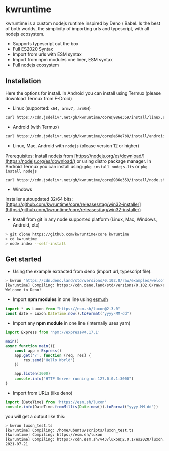 # kwruntime

kwruntime is a custom nodejs runtime inspired by Deno / Babel. Is the best of both worlds, the simplicity of importing urls and typescript, with all nodejs ecosystem. 

- Supports typescript out the box
- Full ES2020 Syntax
- Import from urls with ESM syntax
- Import from npm modules one liner, ESM syntax
- Full nodejs ecosystem 


## Installation

Here the options for install. In Android you can install using Termux  (please download Termux from F-Droid)



* Linux (supported: ```x64, armv7, arm64```)

```bash
curl https://cdn.jsdelivr.net/gh/kwruntime/core@986e359/install/linux.sh | bash
``` 

* Android (with Termux)

```bash 
curl https://cdn.jsdelivr.net/gh/kwruntime/core@a60e7b8/install/android.sh | bash
```

* Linux, Mac, Android with ```nodejs``` (please version 12 or higher)

Prerequisites:  Install nodejs from [https://nodejs.org/es/download/](https://nodejs.org/es/download/) or using distro package manager.
In Android Termux you can install using: ```pkg install nodejs-lts``` or ```pkg install nodejs```

```bash
curl https://cdn.jsdelivr.net/gh/kwruntime/core@986e359/install/node.sh | bash
``` 

* Windows 

Installer autoupdated 32/64 bits: [https://github.com/kwruntime/core/releases/tag/win32-installer](https://github.com/kwruntime/core/releases/tag/win32-installer)

* Install from git in any node supported platform (Linux, Mac, Windows, Android, etc)

```bash 
> git clone https://github.com/kwruntime/core kwruntime
> cd kwruntime
> node index --self-install
```

## Get started

- Using the example extracted from deno (import url, typescript file).

```bash 
> kwrun "https://cdn.deno.land/std/versions/0.102.0/raw/examples/welcome.ts"
[kwruntime] Compiling: https://cdn.deno.land/std/versions/0.102.0/raw/examples/welcome.ts
Welcome to Deno!
``` 

- Import **npm modules** in one line using [esm.sh](https://esm.sh)

```typescript
import * as Luxon from "https://esm.sh/luxon@2.3.0"
const date = Luxon.DateTime.now().toFormat("yyyy-MM-dd")
``` 



- Import any **npm module** in one line (internally uses yarn)

```typescript
import Express from 'npm://express@4.17.1'

main()
async function main(){
    const app = Express() 
    app.get('/', function (req, res) {
        res.send('Hello World')
    })

    app.listen(3000)
    console.info("HTTP Server running on 127.0.0.1:3000")
}
```


- Import from URLs (like deno)

```typescript
import {DateTime} from 'https://esm.sh/luxon'
console.info(DateTime.fromMillis(Date.now()).toFormat("yyyy-MM-dd"))
```

   you will get a output like this:

```bash 
> kwrun luxon_test.ts
[kwruntime] Compiling: /home/ubuntu/scripts/luxon_test.ts
[kwruntime] Compiling: https://esm.sh/luxon
[kwruntime] Compiling: https://cdn.esm.sh/v43/luxon@2.0.1/es2020/luxon.js
2021-07-21
```

